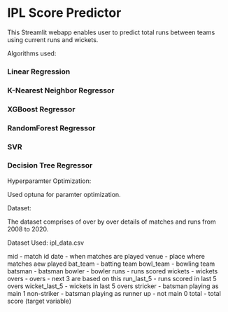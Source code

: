 # IPL Score Predictor
This Streamlit webapp enables user to predict total runs between teams using current runs and wickets.

Algorithms used:

### Linear Regression
### K-Nearest Neighbor Regressor
### XGBoost Regressor
### RandomForest Regressor
### SVR
### Decision Tree Regressor
Hyperparamter Optimization:

Used optuna for paramter optimization.

Dataset:

The dataset comprises of over by over details of matches and runs from 2008 to 2020.

Dataset Used: ipl_data.csv

mid - match id
date - when matches are played
venue - place where matches aew played
bat_team - batting team
bowl_team - bowling team
batsman - batsman
bowler - bowler
runs - runs scored
wickets - wickets
overs - overs - next 3 are based on this
run_last_5 - runs scored in last 5 overs
wicket_last_5 - wickets in last 5 overs
stricker - batsman playing as main 1
non-striker - batsman playing as runner up - not main 0
total - total score (target variable)
